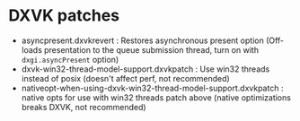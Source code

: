 # DXVK patches

- asyncpresent.dxvkrevert : Restores asynchronous present option (Off-loads presentation to the queue submission thread, turn on with `dxgi.asyncPresent` option)
- dxvk-win32-thread-model-support.dxvkpatch : Use win32 threads instead of posix (doesn't affect perf, not recommended)
- nativeopt-when-using-dxvk-win32-thread-model-support.dxvkpatch : native opts for use with win32 threads patch above (native optimizations breaks DXVK, not recommended)
